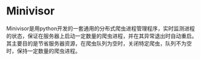 # Minivisor
Minivisor是用python开发的一套通用的分布式爬虫进程管理程序，实时监测进程的状态，保证在服务器上启动一定数量的爬虫进程，并在其异常退出时自动重启。其主要目的是节省服务器资源，在爬虫队列为空时，关闭特定爬虫，队列不为空时，保持一定数量的爬虫进程。
